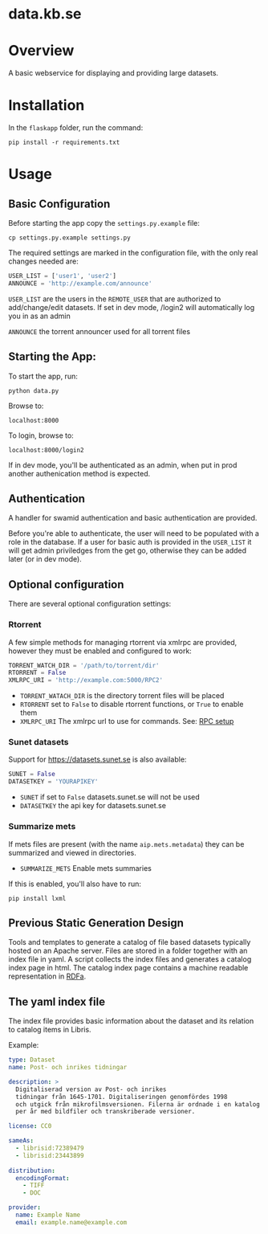 data.kb.se
==========

# Overview

A basic webservice for displaying and providing large datasets.

# Installation

In the `flaskapp` folder, run the command:

`pip install -r requirements.txt`

# Usage

## Basic Configuration

Before starting the app copy the `settings.py.example` file:

`cp settings.py.example settings.py`

The required settings are marked in the configuration file, with the only real changes needed are:

```python
USER_LIST = ['user1', 'user2']
ANNOUNCE = 'http://example.com/announce'
```

`USER_LIST` are the users in the `REMOTE_USER` that are authorized to add/change/edit datasets. If set in dev mode, /login2 will automatically log you in as an admin

`ANNOUNCE` the torrent announcer used for all torrent files

## Starting the App:

To start the app, run:

`python data.py`

Browse to:

`localhost:8000`

To login, browse to:

`localhost:8000/login2`

If in dev mode, you'll be authenticated as an admin, when put in prod another authenication method is expected.

## Authentication

A handler for swamid authentication and basic authentication are provided.

Before you're able to authenticate, the user will need to be populated with a role in the database. If a user for basic auth is provided in the `USER_LIST` it will get admin priviledges from the get go, otherwise they can be added later (or in dev mode).

## Optional configuration

There are several optional configuration settings:

### Rtorrent
A few simple methods for managing rtorrent via xmlrpc are provided, however they must be enabled and configured to work:

```python
TORRENT_WATCH_DIR = '/path/to/torrent/dir'
RTORRENT = False
XMLRPC_URI = 'http://example.com:5000/RPC2'
```

* `TORRENT_WATACH_DIR` is the directory torrent files will be placed
* `RTORRENT` set to `False` to disable rtorrent functions, or `True` to enable them
* `XMLRPC_URI` The xmlrpc url to use for commands. See: [RPC setup](https://github.com/rakshasa/rtorrent/wiki/RPC-Setup-XMLRPC)

### Sunet datasets
Support for https://datasets.sunet.se is also available:

```python
SUNET = False
DATASETKEY = 'YOURAPIKEY'
```

* `SUNET` if set to `False` datasets.sunet.se will not be used
* `DATASETKEY` the api key for datasets.sunet.se

### Summarize mets
If mets files are present (with the name `aip.mets.metadata`) they can be summarized and viewed in directories.

* `SUMMARIZE_METS` Enable mets summaries

If this is enabled, you'll also have to run:

`pip install lxml`

## Previous Static Generation Design

Tools and templates to generate a catalog of file based datasets typically hosted on an Apache server. Files are stored in a folder together with an index file in yaml. A script collects the index files and generates a catalog index page in html. The catalog index page contains a machine readable representation in [RDFa](http://www.w3.org/TR/html-rdfa/).

## The yaml index file

The index file provides basic information about the dataset and its relation to catalog items in Libris.

Example:

```yaml
type: Dataset
name: Post- och inrikes tidningar

description: >
  Digitaliserad version av Post- och inrikes 
  tidningar från 1645-1701. Digitaliseringen genomfördes 1998
  och utgick från mikrofilmsversionen. Filerna är ordnade i en katalog
  per år med bildfiler och transkriberade versioner.

license: CC0

sameAs:
  - librisid:72389479
  - librisid:23443899
 
distribution:
  encodingFormat:
    - TIFF
    - DOC

provider:
  name: Example Name
  email: example.name@example.com
```



